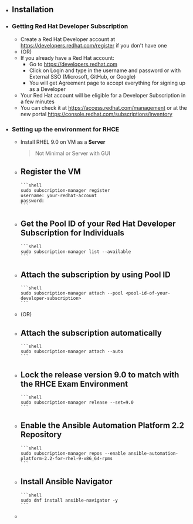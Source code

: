 - ## Installation
- ### Getting Red Hat Developer Subscription
  - Create a Red Hat Developer account at https://developers.redhat.com/register if you don't have one
  - (OR)
  - If you already have a Red Hat account:
    - Go to https://developers.redhat.com
    - Click on Login and type in the username and password or with External SSO (Microsoft, GitHub, or Google)
    - You will get Agreement page to accept everything for signing up as a Developer
  - Your Red Hat account will be eligible for a Developer Subscription in a few minutes
  - You can check it at https://access.redhat.com/management or at the new portal https://console.redhat.com/subscriptions/inventory
- ### Setting up the environment for RHCE
  - Install RHEL 9.0 on VM as a **Server** 
    
    > Not Minimal or Server with GUI  
  - Register the VM
    -
    
        ```shell
        sudo subscription-manager register
        username: your-redhat-account
        password:
        ```
  - Get the Pool ID of your Red Hat Developer Subscription for Individuals
    -
    
        ```shell
        sudo subscription-manager list --available
        ```
  - Attach the subscription by using Pool ID
    -
    
        ```shell
        sudo subscription-manager attach --pool <pool-id-of-your-developer-subscription>
        ```
  - (OR)
  - Attach the subscription automatically
    -
    
        ```shell
        sudo subscription-manager attach --auto
        ```
  - Lock the release version 9.0 to match with the RHCE Exam Environment
    -
    
        ```shell
        sudo subscription-manager release --set=9.0
        ```
  - Enable the Ansible Automation Platform 2.2 Repository
    -
    
        ```shell
        sudo subscription-manager repos --enable ansible-automation-platform-2.2-for-rhel-9-x86_64-rpms
        ```
  - Install Ansible Navigator
    -
    
        ```shell
        sudo dnf install ansible-navigator -y
        ```
  - 
